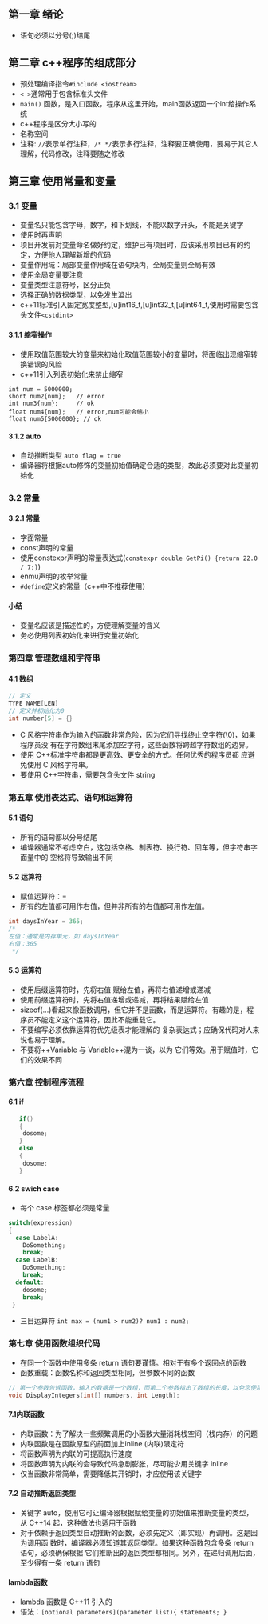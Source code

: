 ## 第一章 绪论
* 语句必须以分号(;)结尾
## 第二章 c++程序的组成部分
* 预处理编译指令`#include <iostream>`
* `< >`通常用于包含标准头文件
* `main()` 函数，是入口函数，程序从这里开始，main函数返回一个int给操作系统
* c++程序是区分大小写的
* 名称空间
* 注释: `//`表示单行注释，`/* */`表示多行注释，注释要正确使用，要易于其它人理解，代码修改，注释要随之修改
## 第三章 使用常量和变量
### 3.1 变量
* 变量名只能包含字母，数字，和下划线，不能以数字开头，不能是关键字
* 使用时再声明
* 项目开发前对变量命名做好约定，维护已有项目时，应该采用项目已有的约定，方便他人理解新增的代码
* 变量作用域：局部变量作用域在语句块内，全局变量则全局有效
* 使用全局变量要注意
* 变量类型注意符号，区分正负
* 选择正确的数据类型，以免发生溢出
* c++11标准引入固定宽度整型,[u]int16_t,[u]int32_t,[u]int64_t,使用时需要包含头文件`<cstdint>`
#### 3.1.1 缩窄操作
* 使用取值范围较大的变量来初始化取值范围较小的变量时，将面临出现缩窄转换错误的风险
* c++11引入列表初始化来禁止缩窄
```++
int num = 5000000;
short num2{num};   // error
int num3{num};     // ok
float num4{num};   // error,num可能会缩小
float num5{5000000}; // ok
```
#### 3.1.2 auto
* 自动推断类型 `auto flag = true`
* 编译器将根据auto修饰的变量初始值确定合适的类型，故此必须要对此变量初始化
### 3.2 常量
#### 3.2.1 常量
* 字面常量
* const声明的常量
* 使用constexpr声明的常量表达式(`constexpr double GetPi() {return 22.0 / 7;}`)
* enmu声明的枚举常量
* `#define`定义的常量（c++中不推荐使用）

#### 小结
* 变量名应该是描述性的，方便理解变量的含义
* 务必使用列表初始化来进行变量初始化

### 第四章 管理数组和字符串
#### 4.1 数组
```c++
// 定义
TYPE NAME[LEN]
// 定义并初始化为0
int number[5] = {}
```
* C 风格字符串作为输入的函数非常危险，因为它们寻找终止空字符(\0)，如果程序员没 有在字符数组末尾添加空字符，这些函数将跨越字符数组的边界。
* 使用 C++标准字符串都是更高效、更安全的方式。任何优秀的程序员都 应避免使用 C 风格字符串。
* 要使用 C++字符串，需要包含头文件 string

### 第五章 使用表达式、语句和运算符
#### 5.1 语句
* 所有的语句都以分号结尾
* 编译器通常不考虑空白，这包括空格、制表符、换行符、回车等，但字符串字面量中的 空格将导致输出不同

#### 5.2 运算符
* 赋值运算符：=
* 所有的左值都可用作右值，但并非所有的右值都可用作左值。
```c++
int daysInYear = 365;
/*
左值：通常是内存单元，如 daysInYear
右值：365
 */
```
#### 5.3 运算符
* 使用后缀运算符时，先将右值 赋给左值，再将右值递增或递减
* 使用前缀运算符时，先将右值递增或递减，再将结果赋给左值
* sizeof(…)看起来像函数调用，但它并不是函数，而是运算符。有趣的是，程序员不能定义这个运算符，因此不能重载它。
* 不要编写必须依靠运算符优先级表才能理解的 复杂表达式；应确保代码对人来说也易于理解。
* 不要将++Variable 与 Variable++混为一谈，以为 它们等效。用于赋值时，它们的效果不同

### 第六章 控制程序流程

#### 6.1 if
```c++
   if()
   {
    dosome;
   }
   else
   {
    dosome;
   }
```
#### 6.2 swich case
* 每个 case 标签都必须是常量
```c++
switch(expression) 
{ 
  case LabelA:
    DoSomething; 
    break;
  case LabelB:
    DoSomething; 
    break;
  default:
    dosome;
    break;
 }
```
* 三目运算符
`int max = (num1 > num2)? num1 : num2;`

### 第七章 使用函数组织代码
* 在同一个函数中使用多条 return 语句要谨慎。相对于有多个返回点的函数
* 函数重载：函数名称和返回类型相同，但参数不同的函数
```c++
// 第一个参数告诉函数，输入的数据是一个数组，而第二个参数指出了数组的长度，以免您使用数 组时跨越边界
void DisplayIntegers(int[] numbers, int Length);

```
#### 7.1内联函数
* 内联函数：为了解决一些频繁调用的小函数大量消耗栈空间（栈内存）的问题
* 内联函数是在函数原型的前面加上inline (内联)限定符
* 将函数声明为内联的可提高执行速度
* 将函数声明为内联的会导致代码急剧膨胀，尽可能少用关键字 inline
* 仅当函数非常简单，需要降低其开销时，才应使用该关键字

#### 7.2 自动推断返回类型
* 关键字 auto，使用它可让编译器根据赋给变量的初始值来推断变量的类型，从 C++14 起，这种做法也适用于函数
* 对于依赖于返回类型自动推断的函数，必须先定义（即实现）再调用。这是因为调用函 数时，编译器必须知道其返回类型。如果这种函数包含多条 return 语句，必须确保根据 它们推断出的返回类型都相同。另外，在递归调用后面，至少得有一条 return 语句

#### lambda函数
* lambda 函数是 C++11 引入的
* 语法：`[optional parameters](parameter list){ statements; }`